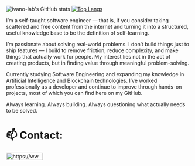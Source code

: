 ![ivano-lab's GitHub stats](https://github-readme-stats.vercel.app/api?username=ivano-lab&show_icons=true&theme=radical) [![Top Langs](https://github-readme-stats.vercel.app/api/top-langs/?username=ivano-lab&layout=compact&langs_count=8&theme=synthwave)](https://github.com/anuraghazra/github-readme-stats)

I’m a self-taught software engineer — that is, if you consider taking scattered and free content from the internet and turning it into a structured, useful knowledge base to be the definition of self-learning.

I’m passionate about solving real-world problems. I don’t build things just to ship features — I build to remove friction, reduce complexity, and make things that actually work for people. My interest lies not in the act of creating products, but in finding value through meaningful problem-solving.

Currently studying Software Engineering and expanding my knowledge in Artificial Intelligence and Blockchain technologies. I’ve worked professionally as a developer and continue to improve through hands-on projects, most of which you can find here on my GitHub.

Always learning. Always building. Always questioning what actually needs to be solved.

# 📫 Contact: 
<a href="https://www.linkedin.com/in/%C3%ADvano-da-silva-cruz-fontes-509b79152" target="_blank"><img align="center" src="https://cdn.svgporn.com/logos/linkedin.svg" alt="https://www.linkedin.com/in/%C3%ADvano-da-silva-cruz-fontes-509b79152" height="20" width="100" /></a>
